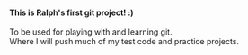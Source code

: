 #### This is Ralph's first git project! :)

To be used for playing with and learning git.  
Where I will push much of my test code and practice projects.

